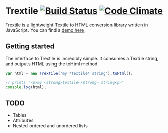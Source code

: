 # Trextile [![Build Status](https://travis-ci.org/damian/trextile.png?branch=master)](https://travis-ci.org/damian/trextile) [![Code Climate](https://codeclimate.com/github/damian/trextile.png)](https://codeclimate.com/github/damian/trextile)

Trextile is a lightweight Textile to HTML conversion library written in JavaScript. You can find a [demo here](http://damian.github.io/trextile/).

## Getting started

The interface to Trextile is incredibly simple. It consumes a Textile string, and outputs HTML using the toHtml method.

```javascript
var html = new Trextile('my *textile* string').toHtml();

// prints "<p>my <strong>textile</strong> string<p>"
console.log(html);
```

## TODO

- Tables
- Attributes
- Nested ordered and unordered lists


